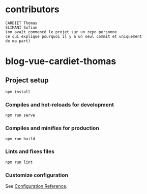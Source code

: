 # contributors
```
CARDIET Thomas
SLIMANI Sofian
(on avait commencé le projet sur un repo personne
ce qui explique pourquoi il y a un seul commit et uniquement
de ma part)
```

# blog-vue-cardiet-thomas

## Project setup
```
npm install
```

### Compiles and hot-reloads for development
```
npm run serve
```

### Compiles and minifies for production
```
npm run build
```

### Lints and fixes files
```
npm run lint
```

### Customize configuration
See [Configuration Reference](https://cli.vuejs.org/config/).

